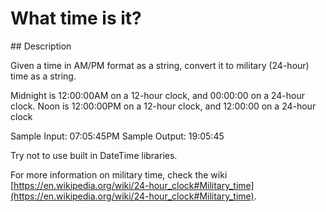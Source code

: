 # What time is it?

## Description

Given a time in AM/PM format as a string, convert it to military (24-hour) time as a string.

Midnight is 12:00:00AM on a 12-hour clock, and 00:00:00 on a 24-hour clock. Noon is 12:00:00PM on a 12-hour clock, and 12:00:00 on a 24-hour clock

Sample Input: 07:05:45PM Sample Output: 19:05:45

Try not to use built in DateTime libraries.

For more information on military time, check the wiki [https://en.wikipedia.org/wiki/24-hour_clock#Military_time](https://en.wikipedia.org/wiki/24-hour_clock#Military_time).
